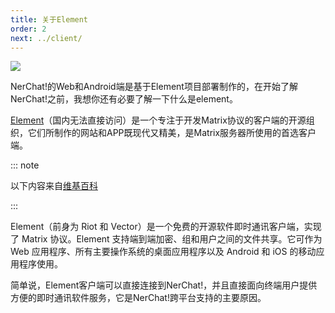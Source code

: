 ```yaml
---
title: 关于Element
order: 2
next: ../client/
---
```


<img src="/element.png" style="max-height: 100px"/>

NerChat!的Web和Android端是基于Element项目部署制作的，在开始了解NerChat!之前，我想你还有必要了解一下什么是element。

[Element](https://element.io//)（国内无法直接访问）是一个专注于开发Matrix协议的客户端的开源组织，它们所制作的网站和APP既现代又精美，是Matrix服务器所使用的首选客户端。

::: note

以下内容来自[维基百科](https://zh.wikipedia.org/wiki/Element)

:::

Element（前身为 Riot 和 Vector）是一个免费的开源软件即时通讯客户端，实现了 Matrix 协议。Element 支持端到端加密、组和用户之间的文件共享。它可作为 Web 应用程序、所有主要操作系统的桌面应用程序以及 Android 和 iOS 的移动应用程序使用。

简单说，Element客户端可以直接连接到NerChat!，并且直接面向终端用户提供方便的即时通讯软件服务，它是NerChat!跨平台支持的主要原因。